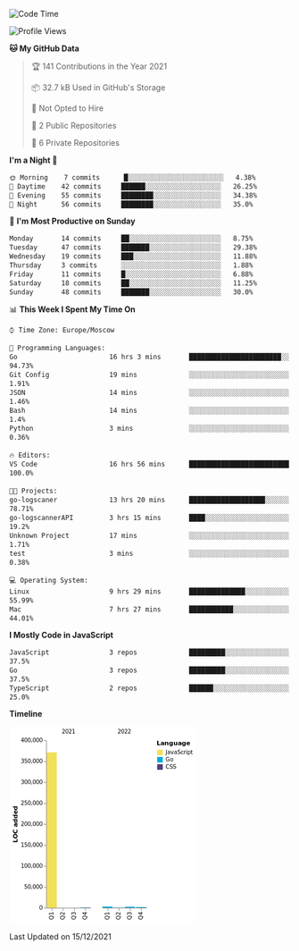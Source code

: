 <!--START_SECTION:waka-->
![Code Time](http://img.shields.io/badge/Code%20Time-63%20hrs%2015%20mins-blue)

![Profile Views](http://img.shields.io/badge/Profile%20Views-26-blue)

**🐱 My GitHub Data** 

> 🏆 141 Contributions in the Year 2021
 > 
> 📦 32.7 kB Used in GitHub's Storage 
 > 
> 🚫 Not Opted to Hire
 > 
> 📜 2 Public Repositories 
 > 
> 🔑 6 Private Repositories  
 > 
**I'm a Night 🦉** 

```text
🌞 Morning    7 commits      █░░░░░░░░░░░░░░░░░░░░░░░░   4.38% 
🌆 Daytime    42 commits     ██████░░░░░░░░░░░░░░░░░░░   26.25% 
🌃 Evening    55 commits     ████████░░░░░░░░░░░░░░░░░   34.38% 
🌙 Night      56 commits     ████████░░░░░░░░░░░░░░░░░   35.0%

```
📅 **I'm Most Productive on Sunday** 

```text
Monday       14 commits     ██░░░░░░░░░░░░░░░░░░░░░░░   8.75% 
Tuesday      47 commits     ███████░░░░░░░░░░░░░░░░░░   29.38% 
Wednesday    19 commits     ███░░░░░░░░░░░░░░░░░░░░░░   11.88% 
Thursday     3 commits      ░░░░░░░░░░░░░░░░░░░░░░░░░   1.88% 
Friday       11 commits     █░░░░░░░░░░░░░░░░░░░░░░░░   6.88% 
Saturday     18 commits     ██░░░░░░░░░░░░░░░░░░░░░░░   11.25% 
Sunday       48 commits     ███████░░░░░░░░░░░░░░░░░░   30.0%

```


📊 **This Week I Spent My Time On** 

```text
⌚︎ Time Zone: Europe/Moscow

💬 Programming Languages: 
Go                       16 hrs 3 mins       ███████████████████████░░   94.73% 
Git Config               19 mins             ░░░░░░░░░░░░░░░░░░░░░░░░░   1.91% 
JSON                     14 mins             ░░░░░░░░░░░░░░░░░░░░░░░░░   1.46% 
Bash                     14 mins             ░░░░░░░░░░░░░░░░░░░░░░░░░   1.4% 
Python                   3 mins              ░░░░░░░░░░░░░░░░░░░░░░░░░   0.36%

🔥 Editors: 
VS Code                  16 hrs 56 mins      █████████████████████████   100.0%

🐱‍💻 Projects: 
go-logscaner             13 hrs 20 mins      ███████████████████░░░░░░   78.71% 
go-logscannerAPI         3 hrs 15 mins       ████░░░░░░░░░░░░░░░░░░░░░   19.2% 
Unknown Project          17 mins             ░░░░░░░░░░░░░░░░░░░░░░░░░   1.71% 
test                     3 mins              ░░░░░░░░░░░░░░░░░░░░░░░░░   0.38%

💻 Operating System: 
Linux                    9 hrs 29 mins       ██████████████░░░░░░░░░░░   55.99% 
Mac                      7 hrs 27 mins       ███████████░░░░░░░░░░░░░░   44.01%

```

**I Mostly Code in JavaScript** 

```text
JavaScript               3 repos             █████████░░░░░░░░░░░░░░░░   37.5% 
Go                       3 repos             █████████░░░░░░░░░░░░░░░░   37.5% 
TypeScript               2 repos             ██████░░░░░░░░░░░░░░░░░░░   25.0%

```


**Timeline**

![Chart not found](https://raw.githubusercontent.com/jeezft/jeezft/main/charts/bar_graph.png) 


 Last Updated on 15/12/2021
<!--END_SECTION:waka-->
